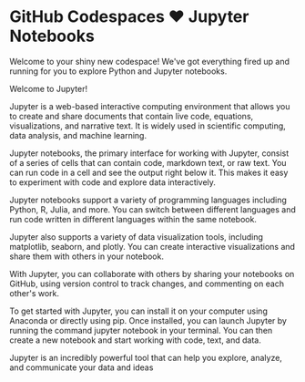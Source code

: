 # GitHub Codespaces ♥️ Jupyter Notebooks

Welcome to your shiny new codespace! We've got everything fired up and running for you to explore Python and Jupyter notebooks.

Welcome to Jupyter!

Jupyter is a web-based interactive computing environment that allows you to create and share documents that contain live code, equations, visualizations, and narrative text. It is widely used in scientific computing, data analysis, and machine learning.

Jupyter notebooks, the primary interface for working with Jupyter, consist of a series of cells that can contain code, markdown text, or raw text. You can run code in a cell and see the output right below it. This makes it easy to experiment with code and explore data interactively.

Jupyter notebooks support a variety of programming languages including Python, R, Julia, and more. You can switch between different languages and run code written in different languages within the same notebook.

Jupyter also supports a variety of data visualization tools, including matplotlib, seaborn, and plotly. You can create interactive visualizations and share them with others in your notebook.

With Jupyter, you can collaborate with others by sharing your notebooks on GitHub, using version control to track changes, and commenting on each other's work.

To get started with Jupyter, you can install it on your computer using Anaconda or directly using pip. Once installed, you can launch Jupyter by running the command jupyter notebook in your terminal. You can then create a new notebook and start working with code, text, and data.

Jupyter is an incredibly powerful tool that can help you explore, analyze, and communicate your data and ideas
